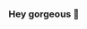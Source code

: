 ### Hey gorgeous 👋

<!--
**mustakim/mustakim** is a ✨ _special_ ✨ repository because its `README.md` (this file) appears on your GitHub profile.

🔭 I’m currently working on Angular and Node
🌱 I’m currently learning Nrwl and 
👯 I’m looking to collaborate on ...
🤔 I’m looking for help with ...
💬 Ask me about ...
📫 How to reach me: 
😄 Pronouns: ...
⚡ Fun fact: ...

